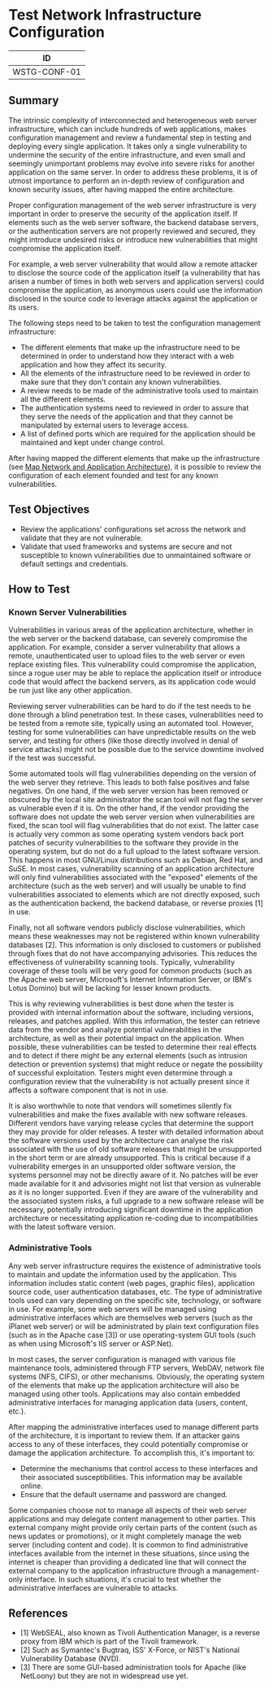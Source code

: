 # Test Network Infrastructure Configuration

|ID          |
|------------|
|WSTG-CONF-01|

## Summary

The intrinsic complexity of interconnected and heterogeneous web server infrastructure, which can include hundreds of web applications, makes configuration management and review a fundamental step in testing and deploying every single application. It takes only a single vulnerability to undermine the security of the entire infrastructure, and even small and seemingly unimportant problems may evolve into severe risks for another application on the same server. In order to address these problems, it is of utmost importance to perform an in-depth review of configuration and known security issues, after having mapped the entire architecture.

Proper configuration management of the web server infrastructure is very important in order to preserve the security of the application itself. If elements such as the web server software, the backend database servers, or the authentication servers are not properly reviewed and secured, they might introduce undesired risks or introduce new vulnerabilities that might compromise the application itself.

For example, a web server vulnerability that would allow a remote attacker to disclose the source code of the application itself (a vulnerability that has arisen a number of times in both web servers and application servers) could compromise the application, as anonymous users could use the information disclosed in the source code to leverage attacks against the application or its users.

The following steps need to be taken to test the configuration management infrastructure:

- The different elements that make up the infrastructure need to be determined in order to understand how they interact with a web application and how they affect its security.
- All the elements of the infrastructure need to be reviewed in order to make sure that they don't contain any known vulnerabilities.
- A review needs to be made of the administrative tools used to maintain all the different elements.
- The authentication systems need to reviewed in order to assure that they serve the needs of the application and that they cannot be manipulated by external users to leverage access.
- A list of defined ports which are required for the application should be maintained and kept under change control.

After having mapped the different elements that make up the infrastructure (see [Map Network and Application Architecture](../01-Information_Gathering/10-Map_Application_Architecture.md)), it is possible to review the configuration of each element founded and test for any known vulnerabilities.

## Test Objectives

- Review the applications' configurations set across the network and validate that they are not vulnerable.
- Validate that used frameworks and systems are secure and not susceptible to known vulnerabilities due to unmaintained software or default settings and credentials.

## How to Test

### Known Server Vulnerabilities

Vulnerabilities in various areas of the application architecture, whether in the web server or the backend database, can severely compromise the application. For example, consider a server vulnerability that allows a remote, unauthenticated user to upload files to the web server or even replace existing files. This vulnerability could compromise the application, since a rogue user may be able to replace the application itself or introduce code that would affect the backend servers, as its application code would be run just like any other application.

Reviewing server vulnerabilities can be hard to do if the test needs to be done through a blind penetration test. In these cases, vulnerabilities need to be tested from a remote site, typically using an automated tool. However, testing for some vulnerabilities can have unpredictable results on the web server, and testing for others (like those directly involved in denial of service attacks) might not be possible due to the service downtime involved if the test was successful.

Some automated tools will flag vulnerabilities depending on the version of the web server they retrieve. This leads to both false positives and false negatives. On one hand, if the web server version has been removed or obscured by the local site administrator the scan tool will not flag the server as vulnerable even if it is. On the other hand, if the vendor providing the software does not update the web server version when vulnerabilities are fixed, the scan tool will flag vulnerabilities that do not exist. The latter case is actually very common as some operating system vendors back port patches of security vulnerabilities to the software they provide in the operating system, but do not do a full upload to the latest software version. This happens in most GNU/Linux distributions such as Debian, Red Hat, and SuSE. In most cases, vulnerability scanning of an application architecture will only find vulnerabilities associated with the "exposed" elements of the architecture (such as the web server) and will usually be unable to find vulnerabilities associated to elements which are not directly exposed, such as the authentication backend, the backend database, or reverse proxies [1] in use.

Finally, not all software vendors publicly disclose vulnerabilities, which means these weaknesses may not be registered within known vulnerability databases [2]. This information is only disclosed to customers or published through fixes that do not have accompanying advisories. This reduces the effectiveness of vulnerability scanning tools. Typically, vulnerability coverage of these tools will be very good for common products (such as the Apache web server, Microsoft's Internet Information Server, or IBM's Lotus Domino) but will be lacking for lesser known products.

This is why reviewing vulnerabilities is best done when the tester is provided with internal information about the software, including versions, releases, and patches applied. With this information, the tester can retrieve data from the vendor and analyze potential vulnerabilities in the architecture, as well as their potential impact on the application. When possible, these vulnerabilities can be tested to determine their real effects and to detect if there might be any external elements (such as intrusion detection or prevention systems) that might reduce or negate the possibility of successful exploitation. Testers might even determine through a configuration review that the vulnerability is not actually present since it affects a software component that is not in use.

It is also worthwhile to note that vendors will sometimes silently fix vulnerabilities and make the fixes available with new software releases. Different vendors have varying release cycles that determine the support they may provide for older releases. A tester with detailed information about the software versions used by the architecture can analyse the risk associated with the use of old software releases that might be unsupported in the short term or are already unsupported. This is critical because if a vulnerability emerges in an unsupported older software version, the systems personnel may not be directly aware of it. No patches will be ever made available for it and advisories might not list that version as vulnerable as it is no longer supported. Even if they are aware of the vulnerability and the associated system risks, a full upgrade to a new software release will be necessary, potentially introducing significant downtime in the application architecture or necessitating application re-coding due to incompatibilities with the latest software version.

### Administrative Tools

Any web server infrastructure requires the existence of administrative tools to maintain and update the information used by the application. This information includes static content (web pages, graphic files), application source code, user authentication databases, etc. The type of administrative tools used can vary depending on the specific site, technology, or software in use. For example, some web servers will be managed using administrative interfaces which are themselves web servers (such as the iPlanet web server) or will be administrated by plain text configuration files (such as in the Apache case [3]) or use operating-system GUI tools (such as when using Microsoft's IIS server or ASP.Net).

In most cases, the server configuration is managed with various file maintenance tools, administered through FTP servers, WebDAV, network file systems (NFS, CIFS), or other mechanisms. Obviously, the operating system of the elements that make up the application architecture will also be managed using other tools. Applications may also contain embedded administrative interfaces for managing application data (users, content, etc.).

After mapping the administrative interfaces used to manage different parts of the architecture, it is important to review them. If an attacker gains access to any of these interfaces, they could potentially compromise or damage the application architecture. To accomplish this, it's important to:

- Determine the mechanisms that control access to these interfaces and their associated susceptibilities. This information may be available online.
- Ensure that the default username and password are changed.

Some companies choose not to manage all aspects of their web server applications and may delegate content management to other parties. This external company might provide only certain parts of the content (such as news updates or promotions), or it might completely manage the web server (including content and code). It is common to find administrative interfaces available from the internet in these situations, since using the internet is cheaper than providing a dedicated line that will connect the external company to the application infrastructure through a management-only interface. In such situations, it's crucial to test whether the administrative interfaces are vulnerable to attacks.

## References

- [1] WebSEAL, also known as Tivoli Authentication Manager, is a reverse proxy from IBM which is part of the Tivoli framework.
- [2] Such as Symantec's Bugtraq, ISS' X-Force, or NIST's National Vulnerability Database (NVD).
- [3] There are some GUI-based administration tools for Apache (like NetLoony) but they are not in widespread use yet.

